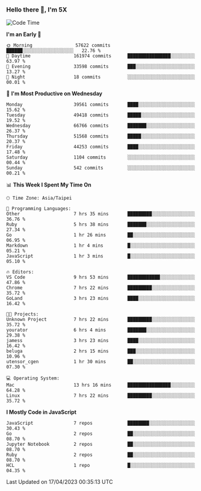 ### Hello there 👋, I'm 5X

<!--
**jack482653/jack482653** is a ✨ _special_ ✨ repository because its `README.md` (this file) appears on your GitHub profile.

Here are some ideas to get you started:

- 🔭 I’m currently working on ...
- 🌱 I’m currently learning ...
- 👯 I’m looking to collaborate on ...
- 🤔 I’m looking for help with ...
- 💬 Ask me about ...
- 📫 How to reach me: ...
- 😄 Pronouns: ...
- ⚡ Fun fact: ...
-->

<!--START_SECTION:waka-->
![Code Time](http://img.shields.io/badge/Code%20Time-62%20hrs%2028%20mins-blue)

**I'm an Early 🐤** 

```text
🌞 Morning                57622 commits       ██████░░░░░░░░░░░░░░░░░░░   22.76 % 
🌆 Daytime                161974 commits      ████████████████░░░░░░░░░   63.97 % 
🌃 Evening                33598 commits       ███░░░░░░░░░░░░░░░░░░░░░░   13.27 % 
🌙 Night                  18 commits          ░░░░░░░░░░░░░░░░░░░░░░░░░   00.01 % 
```
📅 **I'm Most Productive on Wednesday** 

```text
Monday                   39561 commits       ████░░░░░░░░░░░░░░░░░░░░░   15.62 % 
Tuesday                  49418 commits       █████░░░░░░░░░░░░░░░░░░░░   19.52 % 
Wednesday                66766 commits       ███████░░░░░░░░░░░░░░░░░░   26.37 % 
Thursday                 51568 commits       █████░░░░░░░░░░░░░░░░░░░░   20.37 % 
Friday                   44253 commits       ████░░░░░░░░░░░░░░░░░░░░░   17.48 % 
Saturday                 1104 commits        ░░░░░░░░░░░░░░░░░░░░░░░░░   00.44 % 
Sunday                   542 commits         ░░░░░░░░░░░░░░░░░░░░░░░░░   00.21 % 
```


📊 **This Week I Spent My Time On** 

```text
🕑︎ Time Zone: Asia/Taipei

💬 Programming Languages: 
Other                    7 hrs 35 mins       █████████░░░░░░░░░░░░░░░░   36.76 % 
Ruby                     5 hrs 38 mins       ███████░░░░░░░░░░░░░░░░░░   27.34 % 
Go                       1 hr 26 mins        ██░░░░░░░░░░░░░░░░░░░░░░░   06.95 % 
Markdown                 1 hr 4 mins         █░░░░░░░░░░░░░░░░░░░░░░░░   05.21 % 
JavaScript               1 hr 3 mins         █░░░░░░░░░░░░░░░░░░░░░░░░   05.10 % 

🔥 Editors: 
VS Code                  9 hrs 53 mins       ████████████░░░░░░░░░░░░░   47.86 % 
Chrome                   7 hrs 22 mins       █████████░░░░░░░░░░░░░░░░   35.72 % 
GoLand                   3 hrs 23 mins       ████░░░░░░░░░░░░░░░░░░░░░   16.42 % 

🐱‍💻 Projects: 
Unknown Project          7 hrs 22 mins       █████████░░░░░░░░░░░░░░░░   35.72 % 
yourator                 6 hrs 4 mins        ███████░░░░░░░░░░░░░░░░░░   29.38 % 
jamess                   3 hrs 23 mins       ████░░░░░░░░░░░░░░░░░░░░░   16.42 % 
beluga                   2 hrs 15 mins       ███░░░░░░░░░░░░░░░░░░░░░░   10.96 % 
utensor_cgen             1 hr 30 mins        ██░░░░░░░░░░░░░░░░░░░░░░░   07.30 % 

💻 Operating System: 
Mac                      13 hrs 16 mins      ████████████████░░░░░░░░░   64.28 % 
Linux                    7 hrs 22 mins       █████████░░░░░░░░░░░░░░░░   35.72 % 
```

**I Mostly Code in JavaScript** 

```text
JavaScript               7 repos             ████████░░░░░░░░░░░░░░░░░   30.43 % 
Go                       2 repos             ██░░░░░░░░░░░░░░░░░░░░░░░   08.70 % 
Jupyter Notebook         2 repos             ██░░░░░░░░░░░░░░░░░░░░░░░   08.70 % 
Ruby                     2 repos             ██░░░░░░░░░░░░░░░░░░░░░░░   08.70 % 
HCL                      1 repo              █░░░░░░░░░░░░░░░░░░░░░░░░   04.35 % 
```




 Last Updated on 17/04/2023 00:35:13 UTC
<!--END_SECTION:waka-->
